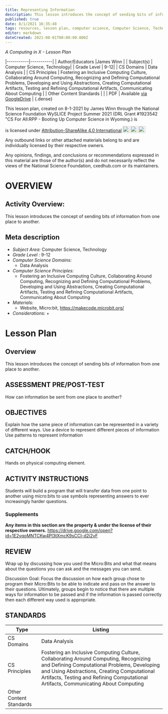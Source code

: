 ```yaml
---
title: Representing Information
description: This lesson introduces the concept of sending bits of information from one place to another.
published: true
date: 8/1/2021 16:35:48
tags: resources, lesson plan, computer science, Computer Science, Technology 
editor: markdown
dateCreated: 2021-08-01T00:00:00.000Z
---
```

*A Computing in X - Lesson Plan*

|-----------|-----------|
| Author/Educators |James Winn |
| Subject(s) | Computer Science, Technology|
| Grade Level | 9-12|
| CS Domains | Data Analysis |
| CS Principles | Fostering an Inclusive Computing Culture, Collaborating Around Computing, Recognizing and Defining Computational Problems, Developing and Using Abstractions, Creating Computational Artifacts, Testing and Refining Computational Artifacts, Communicating About Computing |
| Other Content Standards |  | 
| PDF | Available [via GoogleDrive](https://drive.google.com/open?id=149WIncyglMIbdTzkQc8ugw0n_IkH88Nf) |
{.dense}






This lesson plan, created on 8-1-2021 by James Winn through the National Science Foundation WySLICE Project Summer 2021 (DRL Grant #1923542 "CS For All:RPP - Booting Up Computer Science in Wyoming.) is  <p xmlns:cc="http://creativecommons.org/ns#" >  is licensed under <a href="http://creativecommons.org/licenses/by-sa/4.0/?ref=chooser-v1" target="_blank" rel="license noopener noreferrer" style="display:inline-block;">Attribution-ShareAlike 4.0 International<img style="height:22px!important;margin-left:3px;vertical-align:text-bottom;" src="https://mirrors.creativecommons.org/presskit/icons/cc.svg?ref=chooser-v1"><img style="height:22px!important;margin-left:3px;vertical-align:text-bottom;" src="https://mirrors.creativecommons.org/presskit/icons/by.svg?ref=chooser-v1"><img style="height:22px!important;margin-left:3px;vertical-align:text-bottom;" src="https://mirrors.creativecommons.org/presskit/icons/sa.svg?ref=chooser-v1"></a></p>


Any outbound links or other attached materials belong to and are individually licensed by their respective owners. 


Any opinions, findings, and conclusions or recommendations expressed in this material are those of the author(s) and do not necessarily reflect the views of the National Science Foundation, cxedhub.com or its maintainers.


# OVERVIEW
## Activity Overview:  
This lesson introduces the concept of sending bits of information from one place to another.
## Meta description
+ *Subject Area:* Computer Science, Technology 
+ *Grade Level :* 9-12 
+ *Computer Science Domains:*
   + Data Analysis
+ *Computer Science Principles:*
   + Fostering an Inclusive Computing Culture, Collaborating Around Computing, Recognizing and Defining Computational Problems, Developing and Using Abstractions, Creating Computational Artifacts, Testing and Refining Computational Artifacts, Communicating About Computing
+ *Materials:* 
   + Website, Micro:bit, https://makecode.microbit.org/
+ *Considerations:*
   + 


# Lesson Plan
## Overview
This lesson introduces the concept of sending bits of information from one place to another.
## ASSESSMENT PRE/POST-TEST
How can information be sent from one place to another?
## OBJECTIVES
Explain how the same piece of information can be represented in a variety of different ways. 
Use a device to represent different pieces of information Use patterns to represent information


## CATCH/HOOK
Hands on physical computing element.


## ACTIVITY INSTRUCTIONS
Students will build a program that will transfer data from one point to another using micro:bits to use symbols representing answers to ever increasingly harder questions.


### Supplements
**Any items in this section are the property & under the license of their respective owners.**
https://drive.google.com/open?id=1E2yqoMNTCKw4Pl3tXmcK9sCCI-d2i2vF




## REVIEW
Wrap up by discussing how you used the Micro:Bits and what that means about the questions you can ask and the messages you can send. 


Discussion Goal: Focus the discussion on how each group chose to program their Micro:Bits to be able to indicate and pass on the answer to their questions.
Ultimately, groups begin to notice that there are multiple ways for information to be passed and if the information is passed correctly then each different way used is appropriate.
## STANDARDS        
| Type | Listing | 
|-----------|-----------|
| CS Domains  | Data Analysis|
| CS Principles   | Fostering an Inclusive Computing Culture, Collaborating Around Computing, Recognizing and Defining Computational Problems, Developing and Using Abstractions, Creating Computational Artifacts, Testing and Refining Computational Artifacts, Communicating About Computing|
| Other Content Standards |   |